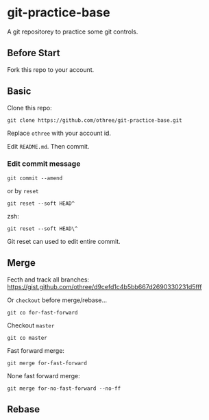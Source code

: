 # git-practice-base

A git repositorey to practice some git controls.

## Before Start

Fork this repo to your account.

## Basic

Clone this repo:

    git clone https://github.com/othree/git-practice-base.git

Replace `othree` with your account id.

Edit `README.md`. Then commit.

### Edit commit message

    git commit --amend

or by `reset`

    git reset --soft HEAD^

zsh:

    git reset --soft HEAD\^

Git reset can used to edit entire commit.

## Merge

Fecth and track all branches: <https://gist.github.com/othree/d9cefd1c4b5bb667d2690330231d5fff>

Or `checkout` before merge/rebase...

	git co for-fast-forward

Checkout `master`

    git co master

Fast forward merge:

    git merge for-fast-forward

None fast forward merge:

    git merge for-no-fast-forward --no-ff


## Rebase
